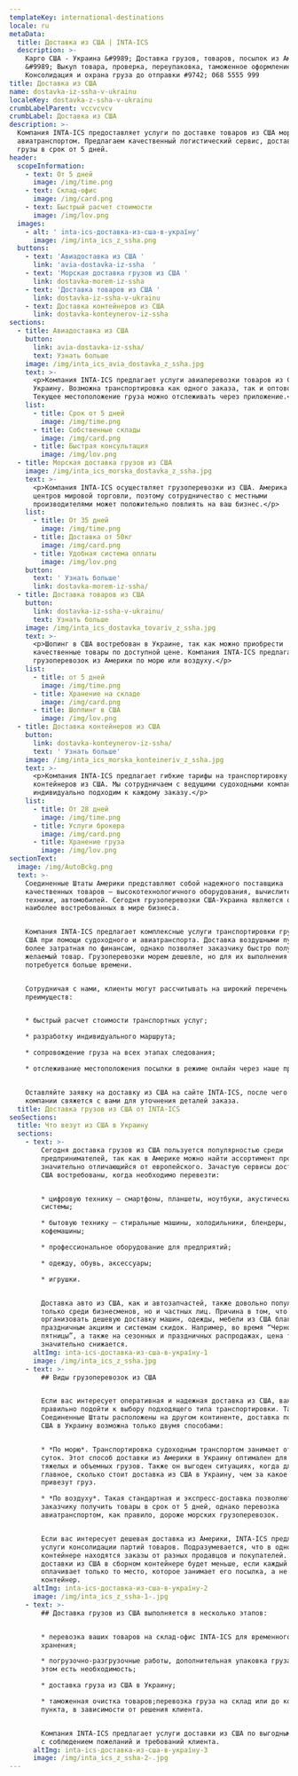 ```yaml
---
templateKey: international-destinations
locale: ru
metaData:
  title: Доставка из США | INTA-ICS
  description: >-
    Карго США - Украина &#9989; Доставка грузов, товаров, посылок из Америка
    &#9989; Выкуп товара, проверка, переупаковка, таможенное оформление.
    Консолидация и охрана груза до отправки #9742; 068 5555 999
title: Доставка из США
name: dostavka-iz-ssha-v-ukrainu
localeKey: dostavka-z-ssha-v-ukrainu
crumbLabelParent: vccvcvcv
crumbLabel: Доставка из США
description: >-
  Компания INTA-ICS предоставляет услуги по доставке товаров из США морским и
  авиатранспортом. Предлагаем качественный логистический сервис, доставляем
  грузы в срок от 5 дней.
header:
  scopeInformation:
    - text: От 5 дней
      image: /img/time.png
    - text: Склад-офис
      image: /img/card.png
    - text: Быстрый расчет стоимости
      image: /img/lov.png
  images:
    - alt: ' inta-ics-доставка-из-сша-в-україну'
      image: /img/inta_ics_z_ssha.png
  buttons:
    - text: 'Авиадоставка из США '
      link: 'avia-dostavka-iz-ssha  '
    - text: 'Морская доставка грузов из США '
      link: dostavka-morem-iz-ssha
    - text: 'Доставка товаров из США '
      link: dostavka-iz-ssha-v-ukrainu
    - text: Доставка контейнеров из США
      link: dostavka-konteynerov-iz-ssha
sections:
  - title: Авиадоставка из США
    button:
      link: avia-dostavka-iz-ssha/
      text: Узнать больше
    image: /img/inta_ics_avia_dostavka_z_ssha.jpg
    text: >-
      <p>Компания INTA-ICS предлагает услуги авиаперевозки товаров из США в
      Украину. Возможна транспортировка как одного заказа, так и оптовой партии.
      Текущее местоположение груза можно отслеживать через приложение.</p>
    list:
      - title: Срок от 5 дней
        image: /img/time.png
      - title: Собственные склады
        image: /img/card.png
      - title: Быстрая консультация
        image: /img/lov.png
  - title: Морская доставка грузов из США
    image: /img/inta_ics_morska_dostavka_z_ssha.jpg
    text: >-
      <p>Компания INTA-ICS осуществляет грузоперевозки из США. Америка — один из
      центров мировой торговли, поэтому сотрудничество с местными
      производителями может положительно повлиять на ваш бизнес.</p>
    list:
      - title: От 35 дней
        image: /img/time.png
      - title: Доставка от 50кг
        image: /img/card.png
      - title: Удобная система оплаты
        image: /img/lov.png
    button:
      text: ' Узнать больше'
      link: dostavka-morem-iz-ssha/
  - title: Доставка товаров из США
    button:
      link: dostavka-iz-ssha-v-ukrainu/
      text: Узнать больше
    image: /img/inta_ics_dostavka_tovariv_z_ssha.jpg
    text: >-
      <p>Шопинг в США востребован в Украине, так как можно приобрести
      качественные товары по доступной цене. Компания INTA-ICS предлагает услуги
      грузоперевозок из Америки по морю или воздуху.</p>
    list:
      - title: от 5 дней
        image: /img/time.png
      - title: Хранение на складе
        image: /img/card.png
      - title: Шоппинг в США
        image: /img/lov.png
  - title: Доставка контейнеров из США
    button:
      link: dostavka-konteynerov-iz-ssha/
      text: ' Узнать больше'
    image: /img/inta_ics_morska_konteineriv_z_ssha.jpg
    text: >-
      <p>Компания INTA-ICS предлагает гибкие тарифы на транспортировку
      контейнеров из США. Мы сотрудничаем с ведущими судоходными компаниями и
      индивидуально подходим к каждому заказу.</p>
    list:
      - title: От 28 дней
        image: /img/time.png
      - title: Услуги брокера
        image: /img/card.png
      - title: Хранение груза
        image: /img/lov.png
sectionText:
  image: /img/AutoBckg.png
  text: >-
    Соединенные Штаты Америки представляют собой надежного поставщика
    качественных товаров — высокотехнологичного оборудования, вычислительной
    техники, автомобилей. Сегодня грузоперевозки США-Украина являются одними из
    наиболее востребованных в мире бизнеса.


    Компания INTA-ICS предлагает комплексные услуги транспортировки грузов из
    США при помощи судоходного и авиатранспорта. Доставка воздушными путями
    более затратная по финансам, однако позволяет заказчику быстро получить
    желаемый товар. Грузоперевозки морем дешевле, но для их выполнения
    потребуется больше времени.


    Сотрудничая с нами, клиенты могут рассчитывать на широкий перечень
    преимуществ:


    * быстрый расчет стоимости транспортных услуг;

    * разработку индивидуального маршрута;

    * сопровождение груза на всех этапах следования;

    * отслеживание местоположения посылки в режиме онлайн через наше приложение.


    Оставляйте заявку на доставку из США на сайте INTA-ICS, после чего менеджер
    компании свяжется с вами для уточнения деталей заказа.
  title: Доставка грузов из США от INTA-ICS
seoSections:
  title: Что везут из США в Украину
  sections:
    - text: >-
        Сегодня доставка грузов из США пользуется популярностью среди
        предпринимателей, так как в Америке можно найти ассортимент продукции,
        значительно отличающийся от европейского. Зачастую сервисы доставки из
        США востребованы, когда необходимо перевезти:


        * цифровую технику — смартфоны, планшеты, ноутбуки, акустические
        системы;

        * бытовую технику — стиральные машины, холодильники, блендеры,
        кофемашины;

        * профессиональное оборудование для предприятий;

        * одежду, обувь, аксессуары;

        * игрушки.


        Доставка авто из США, как и автозапчастей, также довольно популярна не
        только среди бизнесменов, но и частных лиц. Причина в том, что можно
        организовать дешевую доставку машин, одежды, мебели из США благодаря
        праздничным акциям и системам скидок. Например, во время “Черной
        пятницы”, а также на сезонных и праздничных распродажах, цена товаров
        значительно снижается.
      altImg: inta-ics-доставка-из-сша-в-україну-1
      image: /img/inta_ics_z_ssha.jpg
    - text: >-
        ## Виды грузоперевозок из США


        Если вас интересует оперативная и надежная доставка из США, важно
        правильно подойти к выбору подходящего типа транспортировки. Так как
        Соединенные Штаты расположены на другом континенте, доставка посылок из
        США в Украину возможна только двумя способами:


        * *По морю*. Транспортировка судоходным транспортом занимает от 35
        суток. Этот способ доставки из Америки в Украину оптимален для перевозки
        тяжелых и объемных грузов. Также он выгоден ситуациях, когда для вас
        главное, сколько стоит доставка из США в Украину, чем за какое время
        привезут груз.

        * *По воздуху*. Такая стандартная и экспресс-доставка позволяют
        заказчику получить товары в срок от 5 дней, однако перевозка
        авиатранспортом, как правило, дороже морских грузоперевозок.


        Если вас интересует дешевая доставка из Америки, INTA-ICS предлагает
        услуги консолидации партий товаров. Подразумевается, что в одном
        контейнере находятся заказы от разных продавцов и покупателей. Цена
        доставки из США в сборном контейнере будет меньше, если каждый клиент
        оплачивает только то место, которое занимает его посылка, а не весь
        контейнер.
      altImg: inta-ics-доставка-из-сша-в-україну-2
      image: /img/inta_ics_z_ssha-1-.jpg
    - text: >-
        ## Доставка грузов из США выполняется в несколько этапов:


        * перевозка ваших товаров на склад-офис INTA-ICS для временного
        хранения;

        * погрузочно-разгрузочные работы, дополнительная упаковка груза, если в
        этом есть необходимость;

        * доставка груза из США в Украину;

        * таможенная очистка товаров;перевозка груза на склад или до конечного
        пункта, в зависимости от решения клиента.


        Компания INTA-ICS предлагает услуги доставки из США по выгодным тарифам,
        с соблюдением пожеланий и требований клиента.
      altImg: inta-ics-доставка-из-сша-в-україну-3
      image: /img/inta_ics_z_ssha-2-.jpg
---
```

